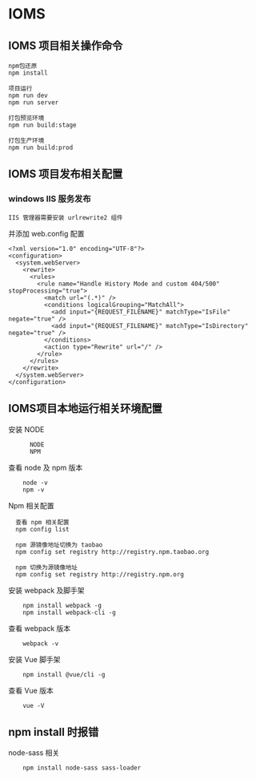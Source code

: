 # IOMS

## IOMS 项目相关操作命令

```
npm包还原
npm install 
```

```
项目运行
npm run dev
npm run server
```

```
打包预览环境
npm run build:stage

打包生产环境
npm run build:prod
```

## IOMS 项目发布相关配置

### windows IIS 服务发布

```
IIS 管理器需要安装 urlrewrite2 组件
```

并添加  web.config  配置

```
<?xml version="1.0" encoding="UTF-8"?>
<configuration>
  <system.webServer>
    <rewrite>
      <rules>
        <rule name="Handle History Mode and custom 404/500" stopProcessing="true">
          <match url="(.*)" />
          <conditions logicalGrouping="MatchAll">
            <add input="{REQUEST_FILENAME}" matchType="IsFile" negate="true" />
            <add input="{REQUEST_FILENAME}" matchType="IsDirectory" negate="true" />
          </conditions>
          <action type="Rewrite" url="/" />
        </rule>
      </rules>
    </rewrite>
  </system.webServer>
</configuration>
```

## IOMS项目本地运行相关环境配置

安装  NODE

```
      NODE
      NPM
```

查看  node 及 npm 版本

```
    node -v
    npm -v
```

Npm 相关配置

```
  查看 npm 相关配置
  npm config list
  
  npm 源镜像地址切换为 taobao
  npm config set registry http://registry.npm.taobao.org
  
  npm 切换为源镜像地址
  npm config set registry http://registry.npm.org
```

安装 webpack 及脚手架

```
    npm install webpack -g
    npm install webpack-cli -g
```

查看 webpack 版本

```
    webpack -v
```

安装 Vue 脚手架

```
    npm install @vue/cli -g
```

查看 Vue 版本

```
    vue -V
```

## npm install 时报错

node-sass 相关

```
    npm install node-sass sass-loader
```

